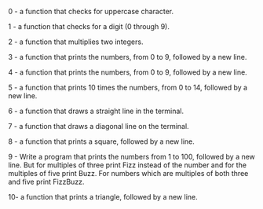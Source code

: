 0 - a function that checks for uppercase character.

1 - a function that checks for a digit (0 through 9).

2 - a function that multiplies two integers.

3 - a function that prints the numbers, from 0 to 9, followed by a new line.

4 - a function that prints the numbers, from 0 to 9, followed by a new line.

5 - a function that prints 10 times the numbers, from 0 to 14, followed by a new line.

6 - a function that draws a straight line in the terminal.

7 - a function that draws a diagonal line on the terminal.

8 -  a function that prints a square, followed by a new line.

9 - Write a program that prints the numbers from 1 to 100, followed by a new line. But for multiples of three print Fizz instead of the number and for the multiples of five print Buzz. For numbers which are multiples of both three and five print FizzBuzz.

10-  a function that prints a triangle, followed by a new line.


